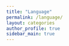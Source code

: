 ```yaml
---
title: "Language"
permalink: /language/
layout: categories
author_profile: true
sidebar_main: true
---
```

